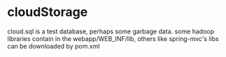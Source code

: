 # cloudStorage

cloud.sql is a test database, perhaps some garbage data. 
some hadoop libraries contain in the webapp/WEB_INF/lib, others like spring-mvc's libs can be downloaded by pom.xml

